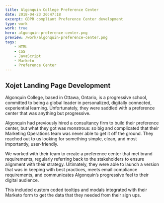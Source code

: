 ```yaml
---
title: Algonquin College Preference Center
date: 2018-04-23 20:47:18
excerpt: GDPR compliant Preference Center development
type: work
work: true
hero: algonquin-preference-center.png
preview: /work/algonquin-preference-center.png
tags:
    - HTML
    - CSS
    - JavaScript
    - Marketo
    - Preference Center
---
```


## Xojet Landing Page Development

Algonquin College, based in Ottawa, Ontario, is a progressive school, committed to being a global leader in personalized, digitally connected, experiential learning. Unfortunately, they were saddled with a preference center that was anything but progressive.

Algonquin had previously hired a consultancy firm to build their preference center, but what they got was monstrous: so big and complicated that their Marketing Operations team was never able to get it off the ground. They reached out to us looking for something simple, clean, and most importantly, user-friendly.

We worked with their team to create a preference center that met brand requirements, regularly referring back to the stakeholders to ensure alignment with their strategy. Ultimately, they were able to launch a version that was in keeping with best practices, meets email compliance requirements, and communicates Algonquin’s progressive feel to their digital audience.

This included custom coded tooltips and modals integrated with their Marketo form to get the data that they needed from their sign ups.
